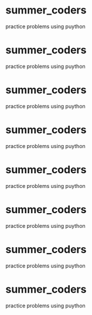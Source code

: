 # summer_coders
practice problems using puython
# summer_coders
practice problems using puython
# summer_coders
practice problems using puython
# summer_coders
practice problems using puython
# summer_coders
practice problems using puython
# summer_coders
practice problems using puython
# summer_coders
practice problems using puython
# summer_coders
practice problems using puython
